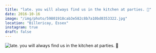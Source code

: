 ```yaml
---
title: "late. you will always find us in the kitchen at parties. 🍰"
date: 2016-10-16
image: "/img/photo/59801918cab3e582c8b7a10bd0353322.jpg"
location: "Billericay, Essex"
instagram: true
draft: false
---
```


![late. you will always find us in the kitchen at parties. 🍰](/img/photo/59801918cab3e582c8b7a10bd0353322.jpg)

